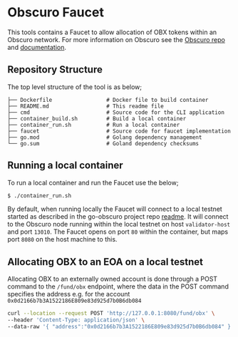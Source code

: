 # Obscuro Faucet

This tools contains a Faucet to allow allocation of OBX tokens within an Obscuro network. For more information 
on Obscuro see the [Obscuro repo](https://github.com/obscuronet/go-obscuro) and [documentation](https://docs.obscu.ro/).

## Repository Structure
The top level structure of the tool is as below;

```
├── Dockerfile                 # Docker file to build container
├── README.md                  # This readme file
├── cmd                        # Source code for the CLI application
├── container_build.sh         # Build a local container
├── container_run.sh           # Run a local container
├── faucet                     # Source code for faucet implementation
├── go.mod                     # Golang dependency management 
└── go.sum                     # Goland dependency checksums
```

## Running a local container
To run a local container and run the Faucet use the below;

```bash
$ ./container_run.sh 
```

By default, when running locally the Faucet will connect to a local testnet started as described in the go-obscuro 
project repo [readme](https://github.com/obscuronet/go-obscuro#building-and-running-a-local-testnet). It will connect 
to the Obscuro node running within the local testnet on host `validator-host` and port `13010`. The Faucet opens 
on port `80` within the container, but maps port `8080` on the host machine to this.


## Allocating OBX to an EOA on a local testnet
Allocating OBX to an externally owned account is done through a POST command to the `/fund/obx` endpoint, where the 
data in the POST command specifies the address e.g. for the account `0x0d2166b7b3A1522186E809e83d925d7b0B6db084`

```bash
curl --location --request POST 'http://127.0.0.1:8080/fund/obx' \
--header 'Content-Type: application/json' \
--data-raw '{ "address":"0x0d2166b7b3A1522186E809e83d925d7b0B6db084" }'
```

